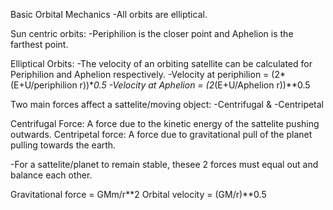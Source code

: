 Basic Orbital Mechanics
-All orbits are elliptical.

Sun centric orbits:
-Periphilion is the closer point and Aphelion is the farthest point.

Elliptical Orbits:
-The velocity of an orbiting satellite can be calculated for Periphilion and Aphelion respectively.
-Velocity at periphilion = (2*(E+U/periphilion r))**0.5
-Velocity at Aphelion = (2*(E+U/Aphelion r))**0.5

Two main forces affect a sattelite/moving object:
-Centrifugal & -Centripetal

Centrifugal Force: A force due to the kinetic energy of the sattelite pushing outwards.
Centripetal force: A force due to gravitational pull of the planet pulling towards the earth.

-For a sattelite/planet to remain stable, thesee 2 forces must equal out and balance each other.

Gravitational force = GMm/r**2
Orbital velocity = (GM/r)**0.5